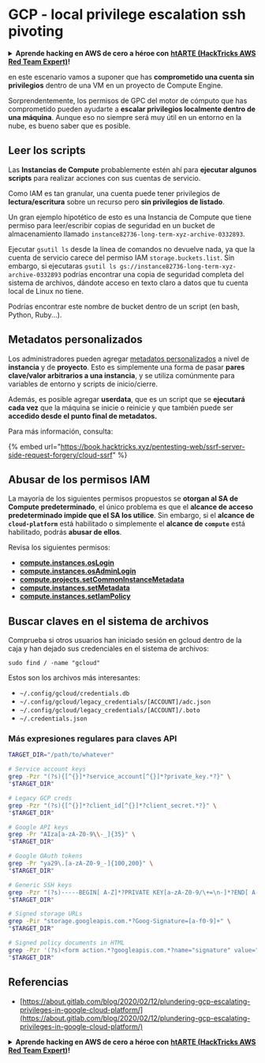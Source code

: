 # GCP - local privilege escalation ssh pivoting

<details>

<summary><strong>Aprende hacking en AWS de cero a héroe con</strong> <a href="https://training.hacktricks.xyz/courses/arte"><strong>htARTE (HackTricks AWS Red Team Expert)</strong></a><strong>!</strong></summary>

Otras formas de apoyar a HackTricks:

* Si quieres ver a tu **empresa anunciada en HackTricks** o **descargar HackTricks en PDF**, consulta los [**PLANES DE SUSCRIPCIÓN**](https://github.com/sponsors/carlospolop)!
* Consigue el [**merchandising oficial de PEASS & HackTricks**](https://peass.creator-spring.com)
* Descubre [**La Familia PEASS**](https://opensea.io/collection/the-peass-family), nuestra colección de [**NFTs**](https://opensea.io/collection/the-peass-family) exclusivos
* **Únete al** 💬 [**grupo de Discord**](https://discord.gg/hRep4RUj7f) o al [**grupo de telegram**](https://t.me/peass) o **sígueme** en **Twitter** 🐦 [**@carlospolopm**](https://twitter.com/carlospolopm)**.**
* **Comparte tus trucos de hacking enviando PRs a los repositorios de GitHub de** [**HackTricks**](https://github.com/carlospolop/hacktricks) y [**HackTricks Cloud**](https://github.com/carlospolop/hacktricks-cloud).

</details>

en este escenario vamos a suponer que has **comprometido una cuenta sin privilegios** dentro de una VM en un proyecto de Compute Engine.

Sorprendentemente, los permisos de GPC del motor de cómputo que has comprometido pueden ayudarte a **escalar privilegios localmente dentro de una máquina**. Aunque eso no siempre será muy útil en un entorno en la nube, es bueno saber que es posible.

## Leer los scripts <a href="#follow-the-scripts" id="follow-the-scripts"></a>

Las **Instancias de Compute** probablemente estén ahí para **ejecutar algunos scripts** para realizar acciones con sus cuentas de servicio.

Como IAM es tan granular, una cuenta puede tener privilegios de **lectura/escritura** sobre un recurso pero **sin privilegios de listado**.

Un gran ejemplo hipotético de esto es una Instancia de Compute que tiene permiso para leer/escribir copias de seguridad en un bucket de almacenamiento llamado `instance82736-long-term-xyz-archive-0332893`.

Ejecutar `gsutil ls` desde la línea de comandos no devuelve nada, ya que la cuenta de servicio carece del permiso IAM `storage.buckets.list`. Sin embargo, si ejecutaras `gsutil ls gs://instance82736-long-term-xyz-archive-0332893` podrías encontrar una copia de seguridad completa del sistema de archivos, dándote acceso en texto claro a datos que tu cuenta local de Linux no tiene.

Podrías encontrar este nombre de bucket dentro de un script (en bash, Python, Ruby...).

## Metadatos personalizados

Los administradores pueden agregar [metadatos personalizados](https://cloud.google.com/compute/docs/storing-retrieving-metadata#custom) a nivel de **instancia** y de **proyecto**. Esto es simplemente una forma de pasar **pares clave/valor arbitrarios a una instancia**, y se utiliza comúnmente para variables de entorno y scripts de inicio/cierre.

Además, es posible agregar **userdata**, que es un script que se **ejecutará cada vez** que la máquina se inicie o reinicie y que también puede ser **accedido desde el punto final de metadatos.**

Para más información, consulta:

{% embed url="https://book.hacktricks.xyz/pentesting-web/ssrf-server-side-request-forgery/cloud-ssrf" %}

## **Abusar de los permisos IAM**

La mayoría de los siguientes permisos propuestos se **otorgan al SA de Compute predeterminado**, el único problema es que el **alcance de acceso predeterminado impide que el SA los utilice**. Sin embargo, si el **alcance de `cloud-platform`** está habilitado o simplemente el **alcance de `compute`** está habilitado, podrás **abusar de ellos**.

Revisa los siguientes permisos:

* [**compute.instances.osLogin**](gcp-compute-privesc/#compute.instances.oslogin)
* [**compute.instances.osAdminLogin**](gcp-compute-privesc/#compute.instances.osadminlogin)
* [**compute.projects.setCommonInstanceMetadata**](gcp-compute-privesc/#compute.projects.setcommoninstancemetadata)
* [**compute.instances.setMetadata**](gcp-compute-privesc/#compute.instances.setmetadata)
* [**compute.instances.setIamPolicy**](gcp-compute-privesc/#compute.instances.setiampolicy)

## Buscar claves en el sistema de archivos

Comprueba si otros usuarios han iniciado sesión en gcloud dentro de la caja y han dejado sus credenciales en el sistema de archivos:

```
sudo find / -name "gcloud"
```

Estos son los archivos más interesantes:

* `~/.config/gcloud/credentials.db`
* `~/.config/gcloud/legacy_credentials/[ACCOUNT]/adc.json`
* `~/.config/gcloud/legacy_credentials/[ACCOUNT]/.boto`
* `~/.credentials.json`

### Más expresiones regulares para claves API

```bash
TARGET_DIR="/path/to/whatever"

# Service account keys
grep -Pzr "(?s){[^{}]*?service_account[^{}]*?private_key.*?}" \
"$TARGET_DIR"

# Legacy GCP creds
grep -Pzr "(?s){[^{}]*?client_id[^{}]*?client_secret.*?}" \
"$TARGET_DIR"

# Google API keys
grep -Pr "AIza[a-zA-Z0-9\\-_]{35}" \
"$TARGET_DIR"

# Google OAuth tokens
grep -Pr "ya29\.[a-zA-Z0-9_-]{100,200}" \
"$TARGET_DIR"

# Generic SSH keys
grep -Pzr "(?s)-----BEGIN[ A-Z]*?PRIVATE KEY[a-zA-Z0-9/\+=\n-]*?END[ A-Z]*?PRIVATE KEY-----" \
"$TARGET_DIR"

# Signed storage URLs
grep -Pir "storage.googleapis.com.*?Goog-Signature=[a-f0-9]+" \
"$TARGET_DIR"

# Signed policy documents in HTML
grep -Pzr '(?s)<form action.*?googleapis.com.*?name="signature" value=".*?">' \
"$TARGET_DIR"
```

## Referencias

* [https://about.gitlab.com/blog/2020/02/12/plundering-gcp-escalating-privileges-in-google-cloud-platform/](https://about.gitlab.com/blog/2020/02/12/plundering-gcp-escalating-privileges-in-google-cloud-platform/)

<details>

<summary><strong>Aprende hacking en AWS de cero a héroe con</strong> <a href="https://training.hacktricks.xyz/courses/arte"><strong>htARTE (HackTricks AWS Red Team Expert)</strong></a><strong>!</strong></summary>

Otras formas de apoyar a HackTricks:

* Si quieres ver a tu **empresa anunciada en HackTricks** o **descargar HackTricks en PDF** consulta los [**PLANES DE SUSCRIPCIÓN**](https://github.com/sponsors/carlospolop)!
* Consigue el [**merchandising oficial de PEASS & HackTricks**](https://peass.creator-spring.com)
* Descubre [**La Familia PEASS**](https://opensea.io/collection/the-peass-family), nuestra colección de [**NFTs**](https://opensea.io/collection/the-peass-family) exclusivos
* **Únete al** 💬 [**grupo de Discord**](https://discord.gg/hRep4RUj7f) o al [**grupo de telegram**](https://t.me/peass) o **sígueme** en **Twitter** 🐦 [**@carlospolopm**](https://twitter.com/carlospolopm)**.**
* **Comparte tus trucos de hacking enviando PRs a los repositorios de github** [**HackTricks**](https://github.com/carlospolop/hacktricks) y [**HackTricks Cloud**](https://github.com/carlospolop/hacktricks-cloud).

</details>
